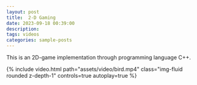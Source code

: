 ```yaml
---
layout: post
title:  2-D Gaming 
date: 2023-09-18 00:39:00
description: 
tags: videos
categories: sample-posts
---
```


This is an 2D-game implementation through programming language C++.

<div class="row mt-3">
    <div class="col-sm mt-3 mt-md-0">
        {% include video.html path="assets/video/bird.mp4" class="img-fluid rounded z-depth-1" controls=true autoplay=true %}
    </div>
</div>